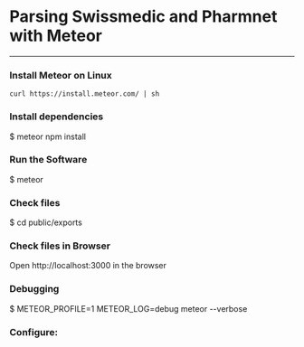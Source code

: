 
# Parsing Swissmedic and Pharmnet with Meteor

---

### Install Meteor on Linux
`curl https://install.meteor.com/ | sh`

### Install dependencies
$ meteor npm install

### Run the Software
$ meteor

### Check files
$ cd public/exports

### Check files in Browser
Open http://localhost:3000 in the browser

### Debugging
$ METEOR_PROFILE=1 METEOR_LOG=debug meteor --verbose

### Configure:
